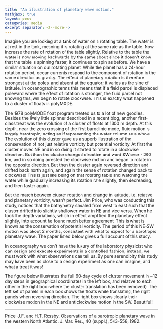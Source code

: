 ```yaml
---
title: "An illustration of planetary wave motion."
mathjaxx: true
layout: post
categories: media
excerpt separator: <!--more-->
---
```


Imagine you are looking at a tank of water on a rotating table. The water is at rest in the tank, meaning it is rotating at the same rate as the table. Now increase the rate of rotation of the table slightly. Relative to the table the water is now moving backwards by the same about since it doesn’t know that the table is spinning faster, it continues to spin as before. We have a similar situation on our rotating planet. While the planet has a 24-hour rotation period, ocean currents respond to the component of rotation in the same direction as gravity. The effect of planetary rotation is therefore strongest at the poles, and absent at the equator; it varies as the sine of latitude. In oceanographic terms this means that if a fluid parcel is displaced poleward where the effect of rotation is stronger, the fluid parcel not knowing this, will begin to rotate clockwise. This is exactly what happened to a cluster of floats in polyMODE. 
<!--more-->

The 1978 polyMODE float program treated us to a lot of new goodies. Besides the lively little spinner described in a recent blog, another first-class treat was the evolution of a cluster of floats at 1300 m depth. At this depth, near the zero crossing of the first baroclinic mode, fluid motion is largely barotropic; acting as if representing the water column as a whole. The evolution of this cluster gave us a superb illustration of the conservation of not just relative vorticity but potential vorticity. At first the cluster moved NE and in so doing it started to rotate in a clockwise direction. But then the cluster changed direction and went SW over ~200 km, and in so doing arrested the clockwise motion and began to rotate in the opposite direction. But then the cluster again reversed direction and drifted back north again, and again the sense of rotation changed back to clockwise! This is just like being on that rotating table and watching the water while gradually increasing its rotation rate slightly, then decreasing, and then faster again. 

But the match between cluster rotation and change in latitude, i.e. relative and planetary vorticity, wasn’t perfect. Jim Price, who was conducting this study, noticed that the bathymetry shoaled from west to east such that the cluster drifted into slightly shallower water in NE and vice versa. When he took the depth variations, which in effect amplified the planetary effect slightly, into account he found much better agreement. This is what is known as the conservation of potential vorticity. The period of this NE-SW motion was about 2 months, consistent with what to expect for a barotropic planetary wave. The paper listed below gives a full account of this study. 

In oceanography we don’t have the luxury of the laboratory physicist who can design and execute experiments in a controlled fashion; instead, we must work with what observations can tell us. By pure serendipity this study may have been as close to a design experiment as one can imagine, and what a treat it was! 

The figure below illustrates the full 60-day cycle of cluster movement in ~12 day steps in geographical coordinates in the left box, and relative to each other in the right box (where the cluster translation has been removed). The left set of panels in each box shows the floats while translating, the right panels when reversing direction. The right box shows clearly their clockwise motion in the NE and anticlockwise motion in the SW. Beautiful! 


- - - - -
Price, J.F. and H.T. Rossby.  Observations of a barotropic planetary wave in the western North Atlantic.  J. Mar. Res., 40 (suppl.), 543-558, 1982.
